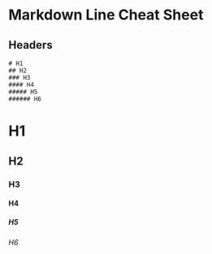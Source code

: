# Markdown Line Cheat Sheet

## Headers
 ```
 # H1
 ## H2
 ### H3
 #### H4
 ##### H5
 ###### H6
 ```
 
 # H1
 ## H2
 ### H3
 #### H4
 ##### H5
 ###### H6
